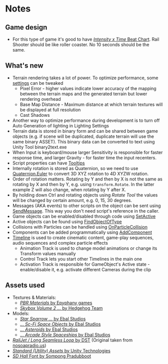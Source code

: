 # Notes
## Game design
- For this type of game it's good to have [_Intensity x Time_ Beat Chart](https://community.gamedev.tv/t/be-the-first-to-post-for-level-design-beat-chart/50195). Rail Shooter should be like roller coaster. No 10 seconds should be the same.

## What's new
- Terrain rendering takes a lot of power. To optimize performance, some [settings](https://docs.unity3d.com/Manual/terrain-OtherSettings.html) can be tweaked
  - Pixel Error - higher values indicate lower accuracy of the mapping between the terrain maps and the generated terrain but lower rendering overhead
  - Base Map Distance - Maximum distance at which terrain textures will be displayed at full resolution
  - Cast Shadows
- Another way to optimize performance during development is to turn off Auto Generation of lighting in Lighting Settings
- Terrain data is stored in binary form and can be shared between game objects (e.g. if scene will be duplicated, duplicate terrain will use the same binary ASSET). This binary data can be converted to text using Unity Tool binary2text.exe
- When Input is keyboard/mouse larger Sensitivity is responsible for faster response time, and larger Gravity - for faster time the input recenters.
- Script properties can have [Tooltips](https://docs.unity3d.com/ScriptReference/TooltipAttribute.html)
- Internally rotation is stored as Quaternion, so we need to use [Quaternion.Euler](https://docs.unity3d.com/ScriptReference/Quaternion.Euler.html) to convert 3D XYZ rotation to 4D XYZW rotation.
- Order of rotation matters. Rotating by Y and then by X is not the same as rotating by X and then by Y, e.g. using `transform.Rotate`. In the latter example Z will also change, when rotating by Y after X.
- By holding down Ctrl and rotating objects using _Rotate Tool_ the values will be changed by certain amount, e.g. 0, 15, 30 degrees.
- Messages (AKA events) to other scripts on the object can be sent using [SendMessage](https://docs.unity3d.com/ScriptReference/GameObject.SendMessage.html). This way you don't need script's reference in the caller.
- Game objects can be enabled/disabled through code using [SetActive](https://docs.unity3d.com/ScriptReference/GameObject.SetActive.html)
- Active objects can be found using [FindObjectOfType](https://docs.unity3d.com/ScriptReference/Object.FindObjectOfType.html)
- Collisions with Particles can be handled using [OnParticleCollision](https://docs.unity3d.com/ScriptReference/MonoBehaviour.OnParticleCollision.html)
- Components can be added programmatically using [AddComponent](https://docs.unity3d.com/ScriptReference/GameObject.AddComponent.html)
- [Timeline](https://docs.unity3d.com/Manual/TimelineSection.html) is used to create cinematic content, game-play sequences, audio sequences and complex particle effects
  - Animation Track is used to change model animations or change its Transform values manually
  - Control Track lets you start other Timelines in the main one
  - Activation Track is responsible for GameObject's Active state - enable/disable it, e.g. activate different Cameras during the clip

## Assets used
- Textures & Materials:
  - [_PBR Materials_ by Epyphany games](https://assetstore.unity.com/packages/2d/textures-materials/24-pbr-materials-for-unity-5-51991)
  - [_Skybox Volume 2 ..._ by Hedgehog Team](https://assetstore.unity.com/packages/2d/textures-materials/sky/skybox-volume-2-nebula-3392)
- Models:
  - [_Star Sparrow ..._ by Ebal Studios](https://assetstore.unity.com/packages/3d/vehicles/space/star-sparrow-modular-spaceship-73167)
  - [_... Sc-Fi Space Objects_ by Ebal Studios](https://assetstore.unity.com/packages/3d/environments/sci-fi/modular-sc-fi-space-objects-120608)
  - [_... Asteroids_ by Ebal Studios](https://assetstore.unity.com/packages/3d/environments/sci-fi/space-shooter-asteroids-96444)
  - [_... Arcade Style Spaceships_ by Ebal Studios](https://assetstore.unity.com/packages/3d/vehicles/space/generic-arcade-style-spaceships-97811)
- [_RailJet / Long Seamless Loop_ by DST](https://opengameart.org/content/railjet-long-seamless-loop) (Original taken from [nosoapradio.us](http://www.nosoapradio.us/))
- [_Standard (Utility) Assets_ by Unity Technologies](https://assetstore.unity.com/packages/essentials/asset-packs/standard-assets-32351)
- [_SD Hall_ Font by Sompong Pradubboot](https://www.dafont.com/sd-hall.font)
